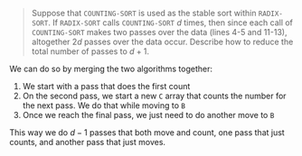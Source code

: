 > Suppose that `COUNTING-SORT` is used as the stable sort within `RADIX-SORT`.
> If `RADIX-SORT` calls `COUNTING-SORT` $d$ times, then since each call of
> `COUNTING-SORT` makes two passes over the data (lines 4-5 and 11-13),
> altogether $2d$ passes over the data occur. Describe how to reduce the total
> number of passes to $d+1$.

We can do so by merging the two algorithms together:

1. We start with a pass that does the first count
2. On the second pass, we start a new `C` array that counts the number for the
   next pass. We do that while moving to `B`
3. Once we reach the final pass, we just need to do another move to `B`

This way we do $d - 1$ passes that both move and count, one pass that just
counts, and another pass that just moves.
